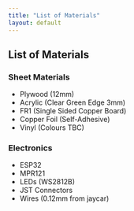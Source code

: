 ```yaml
---
title: "List of Materials"
layout: default
---
```

## List of Materials
### Sheet Materials
 * Plywood (12mm)
 * Acrylic (Clear Green Edge 3mm)
 * FR1 (Single Sided Copper Board)
 * Copper Foil (Self-Adhesive)
 * Vinyl (Colours TBC)

### Electronics
 * ESP32
 * MPR121
 * LEDs (WS2812B)
 * JST Connectors
 * Wires (0.12mm from jaycar)
